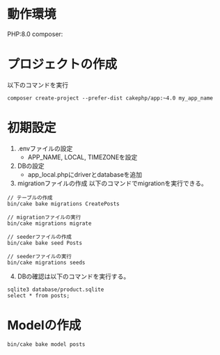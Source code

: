 # 動作環境
PHP:8.0
composer:

# プロジェクトの作成
以下のコマンドを実行
```
composer create-project --prefer-dist cakephp/app:~4.0 my_app_name
```

# 初期設定
1. .envファイルの設定
    - APP_NAME, LOCAL, TIMEZONEを設定
2. DBの設定
    - app_local.phpにdriverとdatabaseを追加
3. migrationファイルの作成
以下のコマンドでmigrationを実行できる。
```
// テーブルの作成
bin/cake bake migrations CreatePosts

// migrationファイルの実行
bin/cake migrations migrate

// seederファイルの作成
bin/cake bake seed Posts

// seederファイルの実行
bin/cake migrations seeds
```

4. DBの確認は以下のコマンドを実行する。
```
sqlite3 database/product.sqlite
select * from posts;
```
# Modelの作成
```
bin/cake bake model posts
```